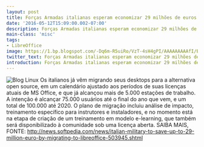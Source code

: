 ```yaml
---
layout: post
title: Forças Armadas italianas esperam economizar 29 milhões de euros migrando p...
date: '2016-05-12T15:09:00.002-07:00'
description: Forças Armadas italianas esperam economizar 29 milhões de euros migrando para
main-class: 'misc'
tags:
- LibreOffice
image: https://1.bp.blogspot.com/-Dq6m-R5uiRo/VzT-4sH4gPI/AAAAAAAAAfI/EluXLh3FKL0bIJcLzpz6LWzE7TErCHCtACLcB/s72-c/libreoffice.jpg
twitter_text: Forças Armadas italianas esperam economizar 29 milhões de euros migrando para
introduction: Forças Armadas italianas esperam economizar 29 milhões de euros migrando para
---
```

![Blog Linux](https://1.bp.blogspot.com/-Dq6m-R5uiRo/VzT-4sH4gPI/AAAAAAAAAfI/EluXLh3FKL0bIJcLzpz6LWzE7TErCHCtACLcB/s640/libreoffice.jpg "Blog Linux")
Os italianos já vêm migrando seus desktops para a alternativa open source, em um calendário ajustado aos períodos de suas licenças atuais de MS Office, e que já alcançou mais de 5.000 estações de trabalho. A intenção é alcançar 75.000 usuários até o final do ano que vem, e um total de 100.000 até 2020.
O plano de migração incluiu análise de impacto, treinamento específico para instrutores e instaladores, e no momento está na etapa de criação de um treinamento em modelo e-learning, que também será disponibilizado à comunidade sob uma licença aberta. 
SAIBA MAIS, FONTE: http://news.softpedia.com/news/italian-military-to-save-up-to-29-million-euro-by-migrating-to-libreoffice-503945.shtml
